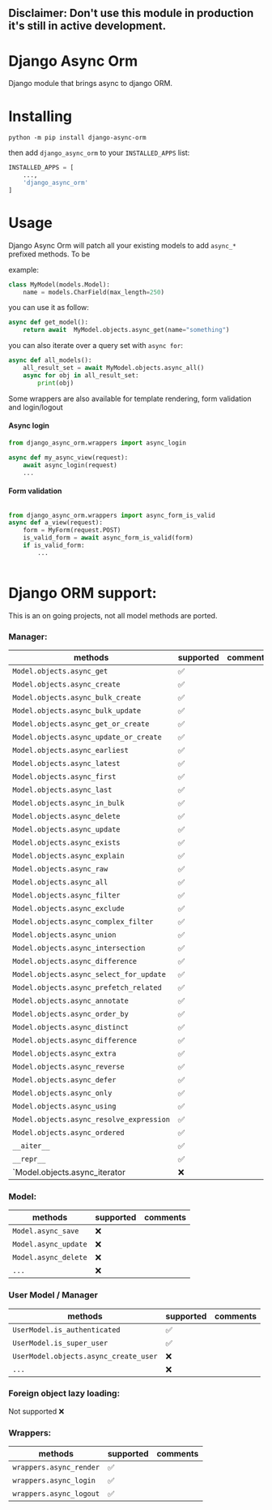 ## Disclaimer: Don't use this module in production it's still in active development.

# Django Async Orm
Django module that brings async to django ORM.

# Installing
```
python -m pip install django-async-orm
``` 

then add `django_async_orm` to your `INSTALLED_APPS` list:

```python
INSTALLED_APPS = [
    ...,
    'django_async_orm'
]
```
# Usage

Django Async Orm will patch all your existing models to add `async_*` prefixed methods.
To be

example:

```python
class MyModel(models.Model):
    name = models.CharField(max_length=250)

```

you can use it as follow:

```python
async def get_model():
    return await  MyModel.objects.async_get(name="something")
```

you can also iterate over a query set with `async for`:

```python
async def all_models():
    all_result_set = await MyModel.objects.async_all()
    async for obj in all_result_set:
        print(obj)
```

Some wrappers are also available for template rendering, form validation and login/logout


#### Async login
```python
from django_async_orm.wrappers import async_login

async def my_async_view(request):
    await async_login(request)
    ...
```

#### Form validation
```python

from django_async_orm.wrappers import async_form_is_valid
async def a_view(request):
    form = MyForm(request.POST)
    is_valid_form = await async_form_is_valid(form)
    if is_valid_form:
        ...
    
```


# Django ORM support:

This is an on going projects, not all model methods are ported.

### Manager:

| methods                    | supported  | comments |
|----------------------------|------------|----------|
| `Model.objects.async_get`                | ✅ |  |
| `Model.objects.async_create`             | ✅ |  |
| `Model.objects.async_bulk_create`        | ✅ |  |
| `Model.objects.async_bulk_update`        | ✅ |  |
| `Model.objects.async_get_or_create`      | ✅ |  |
| `Model.objects.async_update_or_create`   | ✅ |  |
| `Model.objects.async_earliest`           | ✅ |  |
| `Model.objects.async_latest`             | ✅ |  |
| `Model.objects.async_first`              | ✅ |  |
| `Model.objects.async_last`               | ✅ |  |
| `Model.objects.async_in_bulk`            | ✅ |  |
| `Model.objects.async_delete`             | ✅ |  |
| `Model.objects.async_update`             | ✅ |  |
| `Model.objects.async_exists`             | ✅ |  |
| `Model.objects.async_explain`            | ✅ |  |
| `Model.objects.async_raw`                | ✅ |  |
| `Model.objects.async_all`                | ✅ |  |
| `Model.objects.async_filter`             | ✅ |  |
| `Model.objects.async_exclude`            | ✅ |  |
| `Model.objects.async_complex_filter`     | ✅ |  |
| `Model.objects.async_union`              | ✅ |  |
| `Model.objects.async_intersection`       | ✅ |  |
| `Model.objects.async_difference`         | ✅ |  |
| `Model.objects.async_select_for_update`  | ✅ |  |
| `Model.objects.async_prefetch_related`   | ✅ |  |
| `Model.objects.async_annotate`           | ✅ |  |
| `Model.objects.async_order_by`           | ✅ |  |
| `Model.objects.async_distinct`           | ✅ |  |
| `Model.objects.async_difference`         | ✅ |  |
| `Model.objects.async_extra`              | ✅ |  |
| `Model.objects.async_reverse`            | ✅ |  |
| `Model.objects.async_defer`              | ✅ |  |
| `Model.objects.async_only`               | ✅ |  |
| `Model.objects.async_using`              | ✅ |  |
| `Model.objects.async_resolve_expression` | ✅ |  |
| `Model.objects.async_ordered`            | ✅ |  |
| `__aiter__`                              | ✅ |  |
| `__repr__`                               | ✅ |  |
| `Model.objects.async_iterator            | ❌ |  |


### Model:

| methods                    | supported  | comments |
|----------------------------|------------|----------|
| `Model.async_save`                      | ❌ |  |
| `Model.async_update`                    | ❌ |  |
| `Model.async_delete`                    | ❌ |  |
| `...`                                   | ❌ |  |


### User Model / Manager
| methods                    | supported  | comments |
|----------------------------|------------|----------|
| `UserModel.is_authenticated`            | ✅ |  |
| `UserModel.is_super_user`               | ✅ |  |
| `UserModel.objects.async_create_user`   | ❌ |  |
| `...`                                   | ❌ |  |


### Foreign object lazy loading:
Not supported ❌


### Wrappers:
| methods                    | supported  | comments |
|----------------------------|------------|----------|
| `wrappers.async_render`            | ✅  |  |
| `wrappers.async_login`            | ✅  |  |
| `wrappers.async_logout`            | ✅  |  |



